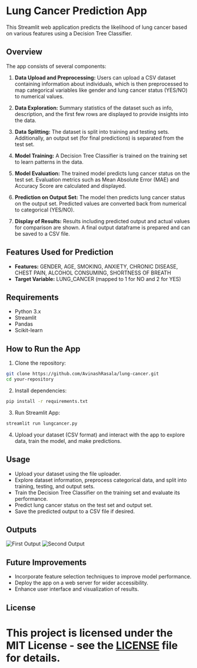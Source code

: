 # Lung Cancer Prediction App

This Streamlit web application predicts the likelihood of lung cancer based on various features using a Decision Tree Classifier.

## Overview

The app consists of several components:

1. **Data Upload and Preprocessing:** Users can upload a CSV dataset containing information about individuals, which is then preprocessed to map categorical variables like gender and lung cancer status (YES/NO) to numerical values.

2. **Data Exploration:** Summary statistics of the dataset such as info, description, and the first few rows are displayed to provide insights into the data.

3. **Data Splitting:** The dataset is split into training and testing sets. Additionally, an output set (for final predictions) is separated from the test set.

4. **Model Training:** A Decision Tree Classifier is trained on the training set to learn patterns in the data.

5. **Model Evaluation:** The trained model predicts lung cancer status on the test set. Evaluation metrics such as Mean Absolute Error (MAE) and Accuracy Score are calculated and displayed.

6. **Prediction on Output Set:** The model then predicts lung cancer status on the output set. Predicted values are converted back from numerical to categorical (YES/NO).

7. **Display of Results:** Results including predicted output and actual values for comparison are shown. A final output dataframe is prepared and can be saved to a CSV file.

## Features Used for Prediction

- **Features:** GENDER, AGE, SMOKING, ANXIETY, CHRONIC DISEASE, CHEST PAIN, ALCOHOL CONSUMING, SHORTNESS OF BREATH
- **Target Variable:** LUNG_CANCER (mapped to 1 for NO and 2 for YES)

## Requirements

- Python 3.x
- Streamlit
- Pandas
- Scikit-learn

## How to Run the App

1. Clone the repository:

  ```Bash
  git clone https://github.com/AvinashRasala/lung-cancer.git
  cd your-repository
  ```

2. Install dependencies:

  ```Bash
  pip install -r requirements.txt
  ```

3. Run Streamlit App:

```Bash
streamlit run lungcancer.py
```

4. Upload your dataset (CSV format) and interact with the app to explore data, train the model, and make predictions.

## Usage

- Upload your dataset using the file uploader.
- Explore dataset information, preprocess categorical data, and split into training, testing, and output sets.
- Train the Decision Tree Classifier on the training set and evaluate its performance.
- Predict lung cancer status on the test set and output set.
- Save the predicted output to a CSV file if desired.

## Outputs

![First Output](screenshots/1.png)
![Second Output](screenshots/2.png)

## Future Improvements

- Incorporate feature selection techniques to improve model performance.
- Deploy the app on a web server for wider accessibility.
- Enhance user interface and visualization of results.

  
## License

This project is licensed under the MIT License - see the [LICENSE](LICENSE) file for details.
=======

